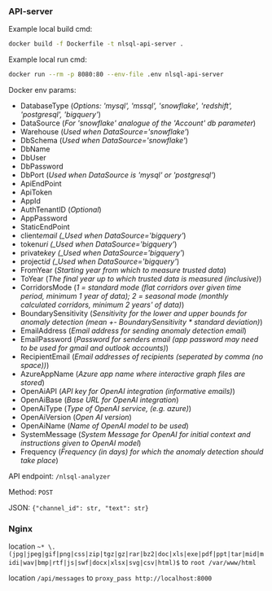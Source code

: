### API-server

Example local build cmd:

```bash
docker build -f Dockerfile -t nlsql-api-server .
```

Example local run cmd:

```bash
docker run --rm -p 8080:80 --env-file .env nlsql-api-server
```

Docker env params:

-   DatabaseType (_Options: 'mysql', 'mssql', 'snowflake', 'redshift', 'postgresql', 'bigquery'_)
-   DataSource (_For 'snowflake' analogue of the 'Account' db parameter_)
-   Warehouse (_Used when DataSource='snowflake'_)
-   DbSchema (_Used when DataSource='snowflake'_)
-   DbName
-   DbUser
-   DbPassword
-   DbPort (_Used when DataSource is 'mysql' or 'postgresql'_)
-   ApiEndPoint
-   ApiToken
-   AppId
-   AuthTenantID (_Optional_)
-   AppPassword
-   StaticEndPoint
-   client*email (\_Used when DataSource='bigquery'*)
-   token*uri (\_Used when DataSource='bigquery'*)
-   private*key (\_Used when DataSource='bigquery'*)
-   project*id (\_Used when DataSource='bigquery'*)
-   FromYear (_Starting year from which to measure trusted data_)
-   ToYear (_The final year up to which trusted data is measured (inclusive)_)
-   CorridorsMode (_1 = standard mode (flat corridors over given time period, minimum 1 year of data); 2 = seasonal mode (monthly calculated corridors, minimum 2 years' of data)_)
-   BoundarySensitivity (_Sensitivity for the lower and upper bounds for anomaly detection (mean +- BoundarySensitivity \* standard deviation)_)
-   EmailAddress (_Email address for sending anomaly detection email_)
-   EmailPassword (_Password for senders email (app password may need to be used for gmail and outlook accounts)_)
-   RecipientEmail (_Email addresses of recipients (seperated by comma (no space))_)
-   AzureAppName (_Azure app name where interactive graph files are stored_)
-   OpenAiAPI (_API key for OpenAI integration (informative emails)_)
-   OpenAiBase (_Base URL for OpenAI integration_)
-   OpenAiType (_Type of OpenAI service, (e.g. azure)_)
-   OpenAiVersion (_Open AI version_)
-   OpenAiName (_Name of OpenAI model to be used_)
-   SystemMessage (_System Message for OpenAI for initial context and instructions given to OpenAI model_)
-   Frequency (_Frequency (in days) for which the anomaly detection should take place_)

API endpoint: `/nlsql-analyzer`

Method: `POST`

JSON: `{"channel_id": str, "text": str}`

### Nginx

location `~* \.(jpg|jpeg|gif|png|css|zip|tgz|gz|rar|bz2|doc|xls|exe|pdf|ppt|tar|mid|midi|wav|bmp|rtf|js|swf|docx|xlsx|svg|csv|html)$`
to `root /var/www/html`

location `/api/messages`
to `proxy_pass http://localhost:8000`

